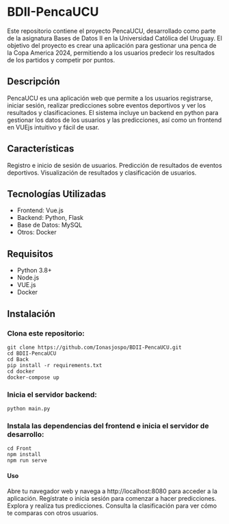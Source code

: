 # BDII-PencaUCU
Este repositorio contiene el proyecto PencaUCU, desarrollado como parte de la asignatura Bases de Datos II en la Universidad Católica del Uruguay. El objetivo del proyecto es crear una aplicación para gestionar una penca de la Copa America 2024, permitiendo a los usuarios predecir los resultados de los partidos y competir por puntos.

## Descripción
PencaUCU es una aplicación web que permite a los usuarios registrarse, iniciar sesión, realizar predicciones sobre eventos deportivos y ver los resultados y clasificaciones. El sistema incluye un backend en python para gestionar los datos de los usuarios y las predicciones, así como un frontend en VUEjs intuitivo y fácil de usar.

## Características
Registro e inicio de sesión de usuarios.
Predicción de resultados de eventos deportivos.
Visualización de resultados y clasificación de usuarios.

## Tecnologías Utilizadas
- Frontend: Vue.js
- Backend: Python, Flask
- Base de Datos: MySQL
- Otros: Docker

## Requisitos
- Python 3.8+
- Node.js
- VUE.js 
- Docker

## Instalación
### Clona este repositorio:

```
git clone https://github.com/Ionasjospo/BDII-PencaUCU.git
cd BDII-PencaUCU
cd Back
pip install -r requirements.txt
cd docker
docker-compose up
```

### Inicia el servidor backend:
```
python main.py
```
### Instala las dependencias del frontend e inicia el servidor de desarrollo:
```
cd Front
npm install
npm run serve
```
#### Uso
Abre tu navegador web y navega a http://localhost:8080 para acceder a la aplicación.
Regístrate o inicia sesión para comenzar a hacer predicciones.
Explora y realiza tus predicciones.
Consulta la clasificación para ver cómo te comparas con otros usuarios.

